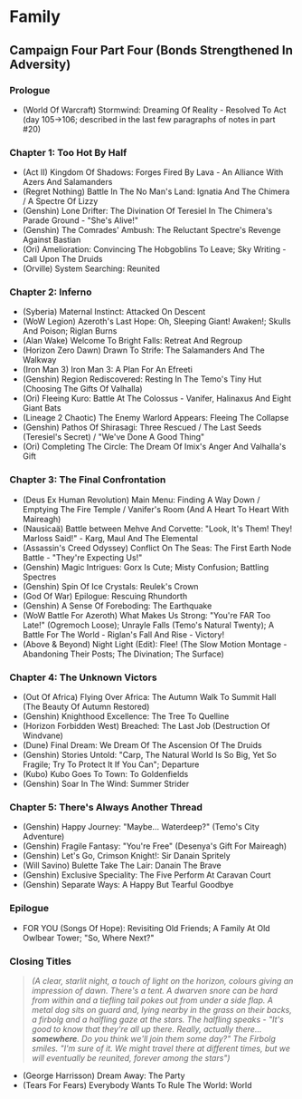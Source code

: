 # Family
## Campaign Four Part Four (Bonds Strengthened In Adversity)
### Prologue

* (World Of Warcraft) Stormwind: Dreaming Of Reality - Resolved To Act (day 105->106; described in the last few paragraphs of notes in part #20)

### Chapter 1: Too Hot By Half

* (Act II) Kingdom Of Shadows: Forges Fired By Lava - An Alliance With Azers And Salamanders
* (Regret Nothing) Battle In The No Man's Land: Ignatia And The Chimera / A Spectre Of Lizzy
* (Genshin) Lone Drifter: The Divination Of Teresiel In The Chimera's Parade Ground - "She's Alive!"
* (Genshin) The Comrades' Ambush: The Reluctant Spectre's Revenge Against Bastian
* (Ori) Amelioration: Convincing The Hobgoblins To Leave; Sky Writing - Call Upon The Druids
* (Orville) System Searching: Reunited

### Chapter 2: Inferno

* (Syberia) Maternal Instinct: Attacked On Descent
* (WoW Legion) Azeroth's Last Hope: Oh, Sleeping Giant! Awaken!; Skulls And Poison; Riglan Burns
* (Alan Wake) Welcome To Bright Falls: Retreat And Regroup
* (Horizon Zero Dawn) Drawn To Strife: The Salamanders And The Walkway
* (Iron Man 3) Iron Man 3: A Plan For An Efreeti
* (Genshin) Region Rediscovered: Resting In The Temo's Tiny Hut (Choosing The Gifts Of Valhalla)
* (Ori) Fleeing Kuro: Battle At The Colossus - Vanifer, Halinaxus And Eight Giant Bats
* (Lineage 2 Chaotic) The Enemy Warlord Appears: Fleeing The Collapse
* (Genshin) Pathos Of Shirasagi: Three Rescued / The Last Seeds (Teresiel's Secret) / "We've Done A Good Thing"
* (Ori) Completing The Circle: The Dream Of Imix's Anger And Valhalla's Gift

### Chapter 3: The Final Confrontation

* (Deus Ex Human Revolution) Main Menu: Finding A Way Down / Emptying The Fire Temple / Vanifer's Room (And A Heart To Heart With Maireagh)
* (Nausicaä) Battle between Mehve And Corvette: "Look, It's Them! They! Marloss Said!" - Karg, Maul And The Elemental
* (Assassin's Creed Odyssey) Conflict On The Seas: The First Earth Node Battle - "They're Expecting Us!"
* (Genshin) Magic Intrigues: Gorx Is Cute; Misty Confusion; Battling Spectres
* (Genshin) Spin Of Ice Crystals: Reulek's Crown
* (God Of War) Epilogue: Rescuing Rhundorth
* (Genshin) A Sense Of Foreboding: The Earthquake
* (WoW Battle For Azeroth) What Makes Us Strong: "You're FAR Too Late!" (Ogremoch Loose); Unrayle Falls (Temo's Natural Twenty); A Battle For The World - Riglan's Fall And Rise - Victory!
* (Above & Beyond) Night Light (Edit): Flee! (The Slow Motion Montage - Abandoning Their Posts; The Divination; The Surface)

### Chapter 4: The Unknown Victors

* (Out Of Africa) Flying Over Africa: The Autumn Walk To Summit Hall (The Beauty Of Autumn Restored)
* (Genshin) Knighthood Excellence: The Tree To Quelline
* (Horizon Forbidden West) Breached: The Last Job (Destruction Of Windvane)
* (Dune) Final Dream: We Dream Of The Ascension Of The Druids
* (Genshin) Stories Untold: "Carp, The Natural World Is So Big, Yet So Fragile; Try To Protect It If You Can"; Departure
* (Kubo) Kubo Goes To Town: To Goldenfields
* (Genshin) Soar In The Wind: Summer Strider

### Chapter 5: There's Always Another Thread

* (Genshin) Happy Journey: "Maybe... Waterdeep?" (Temo's City Adventure)
* (Genshin) Fragile Fantasy: "You're Free" (Desenya's Gift For Maireagh)
* (Genshin) Let's Go, Crimson Knight!: Sir Danain Spritely
* (Will Savino) Bulette Take The Lair: Danain The Brave
* (Genshin) Exclusive Speciality: The Five Perform At Caravan Court
* (Genshin) Separate Ways: A Happy But Tearful Goodbye

### Epilogue

* FOR YOU (Songs Of Hope): Revisiting Old Friends; A Family At Old Owlbear Tower; "So, Where Next?"

### Closing Titles

> *(A clear, starlit night, a touch of light on the horizon, colours giving an impression of dawn. There's a tent. A dwarven snore can be hard from within and a tiefling tail pokes out from under a side flap. A metal dog sits on guard and, lying nearby in the grass on their backs, a firbolg and a halfling gaze at the stars. The halfling speaks - "It's good to know that they're all up there. Really, actually there... **somewhere**. Do you think we'll join them some day?" The Firbolg smiles. "I'm sure of it. We might travel there at different times, but we will eventually be reunited, forever among the stars")*

* (George Harrisson) Dream Away: The Party
* (Tears For Fears) Everybody Wants To Rule The World: World
